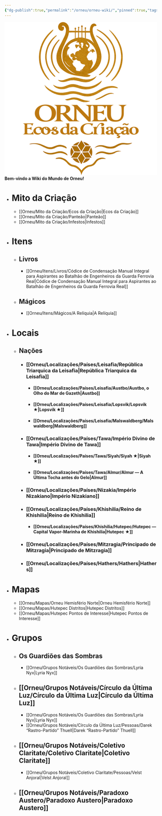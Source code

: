 ```yaml
---
{"dg-publish":true,"permalink":"/orneu/orneu-wiki/","pinned":true,"tags":["gardenEntry"]}
---
```



![test.png](/img/user/Orneu/Imagens/test.png)
 **Bem-vindo a Wiki do Mundo de Orneu!** 

- # Mito da Criação
    - [[Orneu/Mito da Criação/Ecos da Criação\|Ecos da Criação]]
    - [[Orneu/Mito da Criação/Panteão\|Panteão]]
    - [[Orneu/Mito da Criação/Infestos\|Infestos]]
- # Itens
	- ## Livros
		- [[Orneu/Itens/Livros/Códice de Condensação Manual Integral para Aspirantes ao Batalhão de Engenheiros da Guarda Ferrovia Real\|Códice de Condensação Manual Integral para Aspirantes ao Batalhão de Engenheiros da Guarda Ferrovia Real]]
	- ## Mágicos
		- [[Orneu/Itens/Mágicos/A Relíquia\|A Relíquia]]
- # Locais
	- ## Nações
		- ### [[Orneu/Localizações/Países/Leisafia/República Triarquica da Leisafia\|República Triarquica da Leisafia]]
			- #### [[Orneu/Localizações/Países/Leisafia/Austbo/Austbo, o Olho do Mar de Gazeth\|Austbo]]
			- #### [[Orneu/Localizações/Países/Leisafia/Lopsvik/Lopsvik ★\|Lopsvik ★]]
			- #### [[Orneu/Localizações/Países/Leisafia/Malswaldberg/Malswaldberg\|Malswaldberg]]
		- ### [[Orneu/Localizações/Países/Tawa/Império Divino de Tawa\|Império Divino de Tawa]]
			- #### [[Orneu/Localizações/Países/Tawa/Siyah/Siyah ★\|Siyah ★]]
			- #### [[Orneu/Localizações/Países/Tawa/Almur/Almur — A Última Tocha antes do Gelo\|Almur]]
		- ### [[Orneu/Localizações/Países/Nizakia/Império Nizakiano\|Império Nizakiano]]
		- ### [[Orneu/Localizações/Países/Khishilia/Reino de Khishilia\|Reino de Khishilia]]
			- #### [[Orneu/Localizações/Países/Khishilia/Hutepec/Hutepec — Capital Vapor-Marinha de Khishilia\|Hutepec ★]]
		- ### [[Orneu/Localizações/Países/Mitzragia/Principado de Mitzragia\|Principado de Mitzragia]]
		- ### [[Orneu/Localizações/Países/Hathers/Hathers\|Hathers]]
- # Mapas
	- [[Orneu/Mapas/Orneu Hemisfério Norte\|Orneu Hemisfério Norte]]
	- [[Orneu/Mapas/Hutepec Distritos\|Hutepec Distritos]]
	- [[Orneu/Mapas/Hutepec Pontos de Interesse\|Hutepec Pontos de Interesse]]
- # Grupos
	- ## Os Guardiões das Sombras
		- [[Orneu/Grupos Notáveis/Os Guardiões das Sombras/Lyria Nyx\|Lyria Nyx]]
	- ## [[Orneu/Grupos Notáveis/Círculo da Última Luz/Círculo da Última Luz\|Círculo da Última Luz]]
		- [[Orneu/Grupos Notáveis/Os Guardiões das Sombras/Lyria Nyx\|Lyria Nyx]]
		- [[Orneu/Grupos Notáveis/Círculo da Última Luz/Pessoas/Darek “Rastro-Partido” Thuell\|Darek “Rastro-Partido” Thuell]]
	- ## [[Orneu/Grupos Notáveis/Coletivo Claritate/Coletivo Claritate\|Coletivo Claritate]]
		- [[Orneu/Grupos Notáveis/Coletivo Claritate/Pessoas/Velst Anjoral\|Velst Anjoral]]
	- ## [[Orneu/Grupos Notáveis/Paradoxo Austero/Paradoxo Austero\|Paradoxo Austero]]




